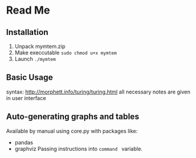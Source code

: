 # Read Me

## Installation

1. Unpack mymtem.zip
2. Make execcutable ``` sudo chmod u+x mymtem ```
3. Launch ``` ./mymtem ```

## Basic Usage

syntax: http://morphett.info/turing/turing.html
all necessary notes are given in user interface

## Auto-generating graphs and tables

Available by manual using core.py with packages like:
- pandas
- graphviz
Passing instructions into ``` command  ``` variable.
